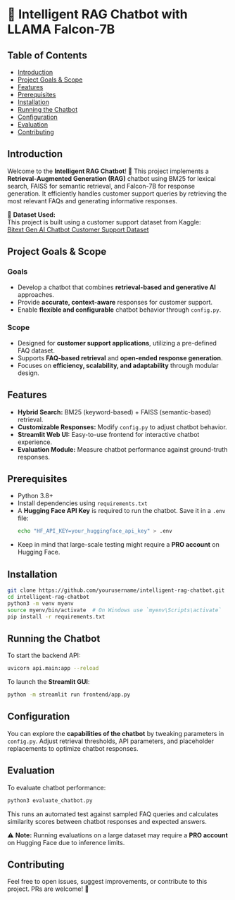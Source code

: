 # 📌 Intelligent RAG Chatbot with LLAMA Falcon-7B

## Table of Contents
- [Introduction](#introduction)
- [Project Goals & Scope](#project-goals--scope)
- [Features](#features)
- [Prerequisites](#prerequisites)
- [Installation](#installation)
- [Running the Chatbot](#running-the-chatbot)
- [Configuration](#configuration)
- [Evaluation](#evaluation)
- [Contributing](#contributing)

## Introduction
Welcome to the **Intelligent RAG Chatbot**! 🚀 This project implements a **Retrieval-Augmented Generation (RAG)** chatbot using BM25 for lexical search, FAISS for semantic retrieval, and Falcon-7B for response generation. It efficiently handles customer support queries by retrieving the most relevant FAQs and generating informative responses.

📌 **Dataset Used:**  
This project is built using a customer support dataset from Kaggle:  
[Bitext Gen AI Chatbot Customer Support Dataset](https://www.kaggle.com/datasets/bitext/bitext-gen-ai-chatbot-customer-support-dataset)


## Project Goals & Scope
### Goals
- Develop a chatbot that combines **retrieval-based and generative AI** approaches.
- Provide **accurate, context-aware** responses for customer support.
- Enable **flexible and configurable** chatbot behavior through `config.py`.

### Scope
- Designed for **customer support applications**, utilizing a pre-defined FAQ dataset.
- Supports **FAQ-based retrieval** and **open-ended response generation**.
- Focuses on **efficiency, scalability, and adaptability** through modular design.

## Features
- **Hybrid Search:** BM25 (keyword-based) + FAISS (semantic-based) retrieval.
- **Customizable Responses:** Modify `config.py` to adjust chatbot behavior.
- **Streamlit Web UI:** Easy-to-use frontend for interactive chatbot experience.
- **Evaluation Module:** Measure chatbot performance against ground-truth responses.

## Prerequisites
- Python 3.8+
- Install dependencies using `requirements.txt`
- A **Hugging Face API Key** is required to run the chatbot. Save it in a `.env` file:
  ```bash
  echo "HF_API_KEY=your_huggingface_api_key" > .env
  ```
- Keep in mind that large-scale testing might require a **PRO account** on Hugging Face.

## Installation
```bash
git clone https://github.com/yourusername/intelligent-rag-chatbot.git
cd intelligent-rag-chatbot
python3 -m venv myenv
source myenv/bin/activate  # On Windows use `myenv\Scripts\activate`
pip install -r requirements.txt
```

## Running the Chatbot
To start the backend API:
```bash
uvicorn api.main:app --reload
```

To launch the **Streamlit GUI**:
```bash
python -m streamlit run frontend/app.py
```

## Configuration
You can explore the **capabilities of the chatbot** by tweaking parameters in `config.py`. Adjust retrieval thresholds, API parameters, and placeholder replacements to optimize chatbot responses.

## Evaluation
To evaluate chatbot performance:
```bash
python3 evaluate_chatbot.py
```
This runs an automated test against sampled FAQ queries and calculates similarity scores between chatbot responses and expected answers.

⚠️ **Note:** Running evaluations on a large dataset may require a **PRO account** on Hugging Face due to inference limits.

## Contributing
Feel free to open issues, suggest improvements, or contribute to this project. PRs are welcome! 🚀
